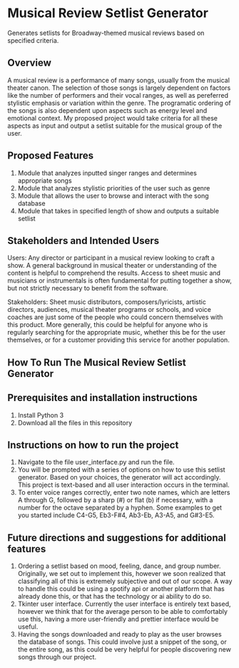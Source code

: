 # Musical Review Setlist Generator
Generates setlists for Broadway-themed musical reviews based on specified criteria.

## Overview

A musical review is a performance of many songs, usually from the musical theater canon. The selection of those songs is largely dependent on factors like the number of performers and their vocal ranges, as well as pereferred stylistic emphasis or variation within the genre. The programatic ordering of the songs is also dependent upon aspects such as energy level and emotional context. My proposed project would take criteria for all these aspects as input and output a setlist suitable for the musical group of the user.

## Proposed Features

1. Module that analyzes inputted singer ranges and determines appropriate songs
2. Module that analyzes stylistic priorities of the user such as genre
3. Module that allows the user to browse and interact with the song database
4. Module that takes in specified length of show and outputs a suitable setlist

## Stakeholders and Intended Users

Users: Any director or participant in a musical review looking to craft a show. A general background in musical theater or understanding of the content is helpful to comprehend the results. Access to sheet music and musicians or instrumentals is often fundamental for putting together a show, but not strictly necessary to benefit from the software.

Stakeholders: Sheet music distributors, composers/lyricists, artistic directors, audiences, musical theater programs or schools, and voice coaches are just some of the people who could concern themselves with this product. More generally, this could be helpful for anyone who is regularly searching for the appropriate music, whether this be for the user themselves, or for a customer providing this service for another population.

## How To Run The Musical Review Setlist Generator
## Prerequisites and installation instructions
1. Install Python 3
2. Download all the files in this repository

## Instructions on how to run the project
1. Navigate to the file user_interface.py and run the file.
2. You will be prompted with a series of options on how to use this setlist generator. Based on your choices, the generator will act accordingly. This project is text-based and all user interaction occurs in the terminal.
3. To enter voice ranges correctly, enter two note names, which are letters A through G, followed by a sharp (#) or flat (b) if necessary, with a number for the octave separated by a hyphen. Some examples to get you started include C4-G5, Eb3-F#4, Ab3-Eb, A3-A5, and G#3-E5.

## Future directions and suggestions for additional features
1. Ordering a setlist based on mood, feeling, dance, and group number. Originally, we set out to implement this, however we soon realized that classifying all of this is extremely subjective and out of our scope. A way to handle this could be using a spotify api or another platform that has already done this, or that has the technology or ai ability to do so. 
2. Tkinter user interface. Currently the user interface is entirely text based, however we think that for the average person to be able to comfortably use this, having a more user-friendly and prettier interface would be useful.
3. Having the songs downloaded and ready to play as the user browses the database of songs. This could involve just a snippet of the song, or the entire song, as this could be very helpful for people discovering new songs through our project.
